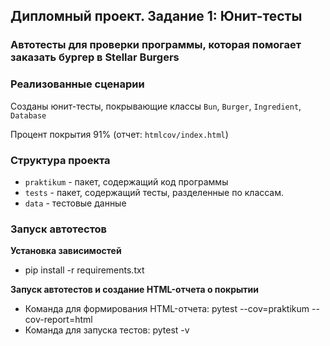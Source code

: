 ## Дипломный проект. Задание 1: Юнит-тесты

### Автотесты для проверки программы, которая помогает заказать бургер в Stellar Burgers

### Реализованные сценарии

Созданы юнит-тесты, покрывающие классы `Bun`, `Burger`, `Ingredient`, `Database`

Процент покрытия 91% (отчет: `htmlcov/index.html`)

### Структура проекта

- `praktikum` - пакет, содержащий код программы
- `tests` - пакет, содержащий тесты, разделенные по классам.
- `data` - тестовые данные 
### Запуск автотестов

**Установка зависимостей**

 - pip install -r requirements.txt

**Запуск автотестов и создание HTML-отчета о покрытии**

- Команда для формирования HTML-отчета: pytest --cov=praktikum --cov-report=html
- Команда для запуска тестов: pytest -v
